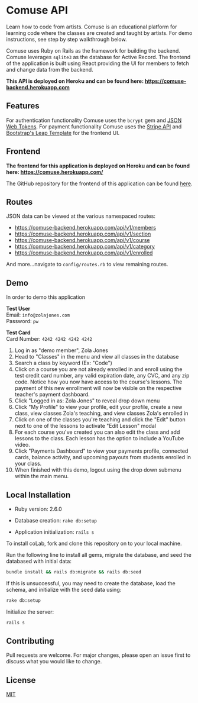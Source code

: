 # Comuse API

Learn how to code from artists. Comuse is an educational platform for learning code where the classes are created and taught by artists. For demo instructions, see step by step walkthrough below.

Comuse uses Ruby on Rails as the framework for building the backend. Comuse leverages `sqlite3` as the database for Active Record. The frontend of the application is built using React providing the UI for members to fetch and change data from the backend.

**This API is deployed on Heroku and can be found here: https://comuse-backend.herokuapp.com**

## Features

For authentication functionality Comuse uses the `bcrypt` gem and [JSON Web Tokens](https://jwt.io/). For payment functionality Comuse uses the [Stripe API](https://stripe.com/docs/api) and [Bootstrap's Leap Template](https://themes.getbootstrap.com/product/leap-multipurpose-bootstrap-theme/) for the frontend UI.

## Frontend

**The frontend for this application is deployed on Heroku and can be found here: https://comuse.herokuapp.com/**

The GitHub repository for the frontend of this application can be found [here](https://github.com/AyanaZaire/comuse_frontend).

## Routes

JSON data can be viewed at the various namespaced routes:
- https://comuse-backend.herokuapp.com/api/v1/members
- https://comuse-backend.herokuapp.com/api/v1/section
- https://comuse-backend.herokuapp.com/api/v1/course
- https://comuse-backend.herokuapp.com/api/v1/category
- https://comuse-backend.herokuapp.com/api/v1/enrolled

And more...navigate to `config/routes.rb` to view remaining routes.

## Demo

In order to demo this application

**Test User**<br>
Email: `info@zolajones.com` <br>
Password: `pw `

**Test Card**<br>
Card Number: `4242 4242 4242 4242` <br>

1. Log in as "demo member", Zola Jones
2. Head to "Classes" in the menu and view all classes in the database
3. Search a class by keyword (Ex: "Code")
4. Click on a course you are not already enrolled in and enroll using the test credit card number, any valid expiration date, any CVC, and any zip code. Notice how you now have access to the course's lessons. The payment of this new enrollment will now be visible on the respective teacher's payment dashboard.
5. Click "Logged in as: Zola Jones" to reveal drop down menu
6. Click "My Profile" to view your profile, edit your profile, create a new class, view classes Zola's teaching, and view classes Zola's enrolled in
7. Click on one of the classes you're teaching and click the "Edit" button next to one of the lessons to activate "Edit Lesson" modal
8. For each course you've created you can also edit the class and add lessons to the class. Each lesson has the option to include a YouTube video.
9. Click "Payments Dashboard" to view your payments profile, connected cards, balance activity, and upcoming payouts from students enrolled in your class.
10. When finished with this demo, logout using the drop down submenu within the main menu.

## Local Installation

* Ruby version: 2.6.0

* Database creation: `rake db:setup`

* Application initialization: `rails s`

To install coLab, fork and clone this repository on to your local machine.

Run the following line to install all gems, migrate the database, and seed the databased with initial data:

```bash
bundle install && rails db:migrate && rails db:seed
```

If this is unsuccessful, you may need to create the database, load the schema, and initialize with the seed data using:

```bash
rake db:setup  
```

Initialize the server:

```bash
rails s
```

## Contributing
Pull requests are welcome. For major changes, please open an issue first to discuss what you would like to change.

## License
[MIT](https://choosealicense.com/licenses/mit/)
